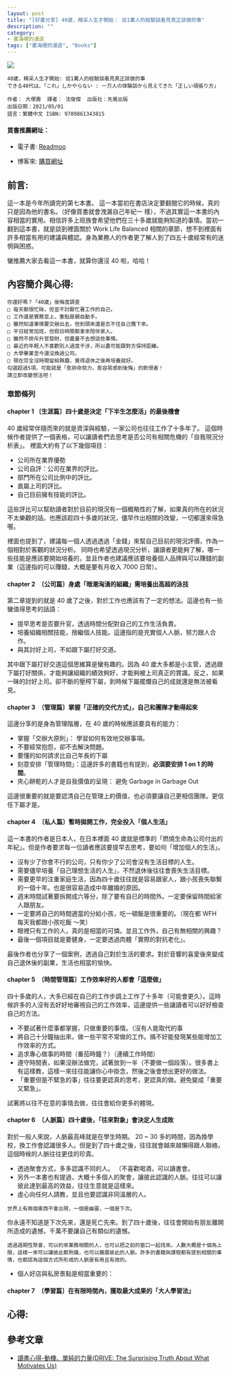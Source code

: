 ```yaml
---
layout: post
title: "[好書分享] 40歲，精采人生才開始： 從1萬人的經驗談看見真正該做的事"
description: ""
category: 
- 書海裡的漫遊
tags: ["書海裡的漫遊", "Books"]
---
```


<div><a href="http://moo.im/a/kwEGWX" title="40歲，精采人生才開始"><img src="https://cdn.readmoo.com/cover/62/f2efg6a_210x315.jpg?v=0"></a></div>




```
40歲，精采人生才開始: 從1萬人的經驗談看見真正該做的事
できる40代は、「これ」しかやらない : 一万人の体験談から見えてきた「正しい頑張り方」

作者： 大塚壽  譯者： 沈俊傑  出版社：先覺出版 
出版日期：2021/05/01 
語言：繁體中文 ISBN: 9789861343815 
```

#### 買書推薦網址：

- 電子書: [Readmoo](http://moo.im/a/kwEGWX)

- 博客來: [購買網址](https://www.books.com.tw/exep/assp.php/kkdailin/products/0010889442?utm_source=kkdailin&utm_medium=ap-books&utm_content=recommend&utm_campaign=ap-202106)


## 前言:

這一本是今年所讀完的第七本書。 這一本當初在書店決定要翻閱它的時候，真的只是因為他的書名。（好像買書就會洩漏自己年紀一
樣），不過其實這一本書的內容相當的實用。相信許多上班族會希望他們在三十多歲就能夠知道的事情。當初一翻到這本書，就是談到裡面關於 Work Life Balanced  相關的章節，想不到裡面有許多相當有用的建議與體認。身為業務人的作者更了解人到了四五十歲經常有的迷惘與困惑。

 蠻推薦大家去看這一本書，就算你還沒 40 啦，哈哈！



## 內容簡介與心得:

```
你還好嗎？「40歲」後悔度調查
□ 每天都很忙碌，但並不討厭忙著工作的自己。
□ 工作還是實務至上，重點是親自動手。
□ 雖然知道事情要交辦出去，但到頭來還是忍不住自己攬下來。
□ 平日經常加班，但假日時間都拿來陪伴家人。
□ 雖然不排斥升官發財，但盡量不去想這些事情。
□ 最近的年輕人不喜歡別人過度干涉，所以盡可能跟對方保持距離。
□ 大學畢業至今還沒換過公司。
□ 現在完全沒時間留給興趣，覺得退休之後再培養就好。
勾選超過5項，可能就是「愈拚命努力，愈容易感到後悔」的飲恨者！
請立即改變想法吧！

```

### 章節條列

#### chapter 1 〔生涯篇〕四十歲是決定「下半生怎麼活」的最後機會 

40 歲經常伴隨而來的就是資深與經驗，一家公司也往往工作了十多年了。 這個時候作者提供了一個表格，可以讓讀者們去思考是否公司有相關危機的「自我現況分析表」。 裡面大約有了以下幾個項目：

- 公司所在業界優勢
- 公司自評：公司在業界的評比。
- 部門所在公司比例中的評比。
- 直屬上司的評比。
- 自己目前擁有技能的評比。

這些評比可以幫助讀者對於目前的現況有一個概略性的了解，如果真的所在的狀況不太樂觀的話。也應該趁四十多歲的狀況，儘早作出相關的改變，一切都還來得急喔。 

裡面也提到了，建議每一個人透過透過「金錢」來幫自己目前的現況評價，作為一個相對於客觀的狀況分析。 同時也希望透過現況分析，讓讀者更能夠了解，哪一些技能是應該要開始培養的，並且作者也建議應該要培養個人品牌與可以賺錢的副業（這邊指的可以賺錢，大概是要有月收入 7000 日幣）。

#### chapter 2　〔公司篇〕身處「暗潮洶湧的組織」需培養出高超的泳技

第二章提到的就是 40 歲了之後，對於工作也應該有了一定的想法。這邊也有一些蠻值得思考的話語：

- 提早思考是否要升官，透過時間分配對自己的工作生活負責。
- 培養組織相關技能，捨繼個人技能。這邊指的是充實個人人脈，努力跟人合作。
- 與其討好上司，不如跟下屬打好交道。

其中跟下屬打好交道這個思維算是蠻有趣的。因為 40 歲大多都是小主管，透過跟下屬打好關係，才能夠讓組織的績效夠好，才能夠被上司真正的賞識。反之，如果一昧的討好上司。卻不斷的壓榨下屬，到時候下屬擺爛自己的成就還是無法被看見。

#### chapter 3　〔管理篇〕掌握「正確的交代方式」，自己和團隊才動得起來

這邊分享的是身為管理階層，在 40 歲的時候應該要具有的能力：

- 掌握「交辦大原則」： 學習如何有效地交辦事項。
- 不要經常抱怨，卻不去解決問題。
- 要懂的如何請求比自己年長的下屬
- 刻意安排「管理時間」：這邊許多的書籍也有提到，**必須要安排 1 on 1 的時間**。
- 夾心餅乾的人才是自我價值的呈現： 避免 Garbage in Garbage Out

這邊很重要的就是要認清自己在管理上的價值，也必須要讓自己更相信團隊。更信任下屬才是。

#### chapter 4　〔私人篇〕暫時拋開工作，完全投入「個人生活」

這一本書的作者是日本人，在日本裡面 40 歲就是標準的「燃燒生命為公司付出的年紀」。但是作者要求每一位讀者應該要提早去思考，要如何「增加個人的生活」。

- 沒有少了你會不行的公司，只有你少了公司會沒有生活目標的人生。
- 需要儘早培養「自己理想生活的人生」，不然退休後往往會喪失生活目標。
- 需要更早的注重家庭生活，因為四十歲往往就是容易跟家人，跟小孩喪失聯繫的一個十年。也是很容易造成中年離婚的原因。
- 週末時間試著要拆開成六等分，除了要有自已的時間外。一定要保留時間給家人跟朋友。
- 一定要將自己的時間適當的分給小孩，吃一頓飯是很重要的。（現在都 WFH 每天我都跟小孩吃飯 ～笑）
- 眼裡只有工作的人，真的是相當的可憐。並且工作外，自己有無相關的興趣？
- 最後一個項目就是要健身，一定要透過肉體「實際的對抗老化」。

最後作者也分享了一個案例，透過自己對於生活的要求。對於音響的喜愛後來變成自己退休後的副業，生活也相當的愉快。

#### chapter 5　〔時間管理篇〕工作效率好的人都會「這麼做」

四十多歲的人，大多已經在自己的工作步調上工作了十多年（可能會更久）。這時候許多的人沒有去好好地審視自己的工作效率，這邊提供一些讓讀者可以好好檢查自己的方法。

- 不要試著什麼事都掌握，只做重要的事情。（沒有人能取代的事
- 將自己十分鐘抽出來，做一些平常不常做的工作。搞不好能發現某些能增加工作效率的方式。
- 追求專心做事的時間（番茄時鐘？）（連續工作時間）
- 遵守時間表，如果沒辦法做完，試著放到一半（不要做一個段落）。很多書上有這樣教，這樣一來往往能讓你心中掛念，然後之後會想出更好的做法。
- 「重要但是不緊急的事」往往要更認真的思考，更認真的做。避免變成「重要又緊急」。

試著將以往不在意的事情去做，往往會給你更多的體現。

#### chapter 6　〔人脈篇〕四十歲後，「往來對象」會決定人生成敗

對於一般人來說，人脈最高峰就是在學生時期。 20 ~ 30 多的時間，因為換學校，換工作會認識很多人。但是到了四十歲之後，往往就會越來越懶得跟人聯絡，這個時候的人脈往往更佳的珍貴。

- 透過聚會方式，多多認識不同的人。 （不喜歡喝酒，可以讀書會。
- 另外一本書也有提過，大概十多個人的聚會，讓彼此認識的人脈。往往可以讓彼此達到最高的效益，往往生意就是這樣來。
- 虛心向任何人請教，並且也要認識非同溫層的人。

```
世界上有兩個東西不會出現，一個是幽靈，一個是下次。
```

你永遠不知道是下次先來，還是死亡先來。到了四十歲後，往往會開始有朋友離開所造成的遺憾，千萬不要讓自己有類似的遺憾。

```
透過週期性聚會，可以約來業務相關的人，也可以把之前的窗口一起找來。人數大概是十個為上限，這樣一來可以讓彼此都熟識，也可以擴展彼此的人脈。許多的書籍與課程都有提到相關的事情，也都認為這個方式所形成的人脈是有用且有效的。
```

- 個人好店與私房景點是相當重要的：

#### chapter 7　〔學習篇〕在有限時間內，獲取最大成果的「大人學習法」


## 心得:





## 參考文章

- [讀書心得-動機、單純的力量(DRIVE: The Surprising Truth About What Motivates Us)](http://www.evanlin.com/e8-ae-80-e6-9b-b8-e5-bf-83-e5-be-97-e5-8b-95-e6-a9-9f-e3-80-81-e5-96-ae-e7-b4-94-e7-9a-84-e5-8a-9b-e9-87-8fdrive-the-surprising-truth-about-what-motivates-us/) 

